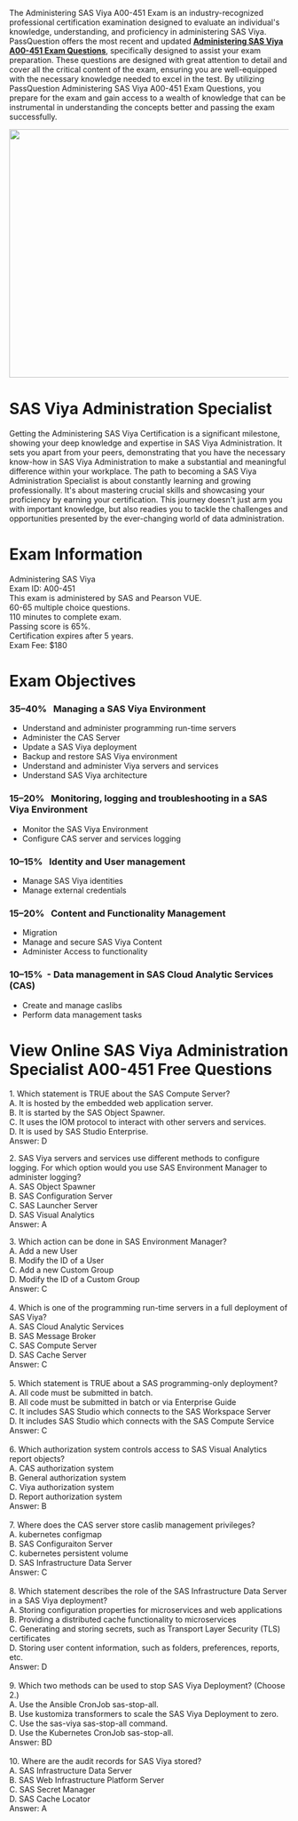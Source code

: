 <p>The Administering SAS Viya A00-451 Exam is an industry-recognized professional certification examination designed to evaluate an individual&#39;s knowledge, understanding, and proficiency in administering SAS Viya. PassQuestion offers the most recent and updated <strong><a href="https://www.passquestion.com/a00-451.html">Administering SAS Viya A00-451 Exam Questions</a></strong>, specifically designed to assist your exam preparation. These questions are designed with great attention to detail and cover all the critical content of the exam, ensuring you are well-equipped with the necessary knowledge needed to excel in the test. By utilizing PassQuestion Administering SAS Viya A00-451 Exam Questions, you prepare for the exam and gain access to a wealth of knowledge that can be instrumental in understanding the concepts better and passing the exam successfully.</p>

<p><img alt="" src="https://www.passquestion.com/uploads/pqcom/images/20240603/dfebde8c5cabe599febf06d0c5790f89.png" style="height:447px; width:618px" /></p>

<h1>SAS Viya Administration Specialist</h1>

<p>Getting the Administering SAS Viya Certification is a significant milestone, showing your deep knowledge and expertise in SAS Viya Administration. It sets you apart from your peers, demonstrating that you have the necessary know-how in SAS Viya Administration to make a substantial and meaningful difference within your workplace. The path to becoming a SAS Viya Administration Specialist is about constantly learning and growing professionally. It&#39;s about mastering crucial skills and showcasing your proficiency by earning your certification. This journey doesn&#39;t just arm you with important knowledge, but also readies you to tackle the challenges and opportunities presented by the ever-changing world of data administration.</p>

<h1>Exam Information</h1>

<p>Administering SAS Viya<br />
Exam ID: A00-451<br />
This exam is administered by SAS and Pearson VUE.<br />
60-65 multiple choice questions.<br />
110 minutes to complete exam.<br />
Passing score is 65%.<br />
Certification expires after 5 years.<br />
Exam Fee: $180</p>

<h1>Exam Objectives</h1>

<h3>35&ndash;40% &nbsp; Managing a SAS Viya Environment &nbsp;</h3>

<ul>
	<li>Understand and administer programming run-time servers&nbsp;</li>
	<li>Administer the CAS Server</li>
	<li>Update a SAS Viya deployment</li>
	<li>Backup and restore SAS Viya environment&nbsp;</li>
	<li>Understand and administer Viya servers and services</li>
	<li>Understand SAS Viya architecture&nbsp;</li>
</ul>

<h3>15&ndash;20% &nbsp; Monitoring, logging and troubleshooting in a SAS Viya Environment</h3>

<ul>
	<li>Monitor the SAS Viya Environment&nbsp;</li>
	<li>Configure CAS server and services logging</li>
</ul>

<h3>10&ndash;15% &nbsp; Identity and User management&nbsp;</h3>

<ul>
	<li>Manage SAS Viya identities&nbsp;</li>
	<li>Manage external credentials&nbsp;</li>
</ul>

<h3>15&ndash;20% &nbsp; Content and Functionality Management&nbsp;</h3>

<ul>
	<li>Migration&nbsp;</li>
	<li>Manage and secure SAS Viya Content&nbsp;</li>
	<li>Administer Access to functionality&nbsp;</li>
</ul>

<h3>10&ndash;15% &nbsp;- Data management in SAS Cloud Analytic Services (CAS)&nbsp;</h3>

<ul>
	<li>Create and manage caslibs&nbsp;</li>
	<li>Perform data management tasks&nbsp;</li>
</ul>

<h1>View Online SAS Viya Administration Specialist A00-451 Free Questions</h1>

<p>1. Which statement is TRUE about the SAS Compute Server?<br />
A. It is hosted by the embedded web application server.<br />
B. It is started by the SAS Object Spawner.<br />
C. It uses the IOM protocol to interact with other servers and services.<br />
D. It is used by SAS Studio Enterprise.<br />
Answer: D</p>

<p>2. SAS Viya servers and services use different methods to configure logging. For which option would you use SAS Environment Manager to administer logging?<br />
A. SAS Object Spawner<br />
B. SAS Configuration Server<br />
C. SAS Launcher Server<br />
D. SAS Visual Analytics<br />
Answer: A</p>

<p>3. Which action can be done in SAS Environment Manager?<br />
A. Add a new User<br />
B. Modify the ID of a User<br />
C. Add a new Custom Group<br />
D. Modify the ID of a Custom Group<br />
Answer: C<br />
&nbsp;<br />
4. Which is one of the programming run-time servers in a full deployment of SAS Viya?<br />
A. SAS Cloud Analytic Services<br />
B. SAS Message Broker<br />
C. SAS Compute Server<br />
D. SAS Cache Server<br />
Answer: C<br />
&nbsp;<br />
5. Which statement is TRUE about a SAS programming-only deployment?<br />
A. All code must be submitted in batch.<br />
B. All code must be submitted in batch or via Enterprise Guide<br />
C. It includes SAS Studio which connects to the SAS Workspace Server<br />
D. It includes SAS Studio which connects with the SAS Compute Service<br />
Answer: C<br />
&nbsp;<br />
6. Which authorization system controls access to SAS Visual Analytics report objects?<br />
A. CAS authorization system<br />
B. General authorization system<br />
C. Viya authorization system<br />
D. Report authorization system<br />
Answer: B<br />
&nbsp;<br />
7. Where does the CAS server store caslib management privileges?<br />
A. kubernetes configmap<br />
B. SAS Configuraiton Server<br />
C. kubernetes persistent volume<br />
D. SAS Infrastructure Data Server<br />
Answer: C<br />
&nbsp;<br />
8. Which statement describes the role of the SAS Infrastructure Data Server in a SAS Viya deployment?<br />
A. Storing configuration properties for microservices and web applications<br />
B. Providing a distributed cache functionality to microservices<br />
C. Generating and storing secrets, such as Transport Layer Security (TLS) certificates<br />
D. Storing user content information, such as folders, preferences, reports, etc.<br />
Answer: D<br />
&nbsp;<br />
9. Which two methods can be used to stop SAS Viya Deployment? (Choose 2.)<br />
A. Use the Ansible CronJob sas-stop-all.<br />
B. Use kustomiza transformers to scale the SAS Viya Deployment to zero.<br />
C. Use the sas-viya sas-stop-all command.<br />
D. Use the Kubernetes CronJob sas-stop-all.<br />
Answer: BD<br />
&nbsp;<br />
10. Where are the audit records for SAS Viya stored?<br />
A. SAS Infrastructure Data Server<br />
B. SAS Web Infrastructure Platform Server<br />
C. SAS Secret Manager<br />
D. SAS Cache Locator<br />
Answer: A</p>
